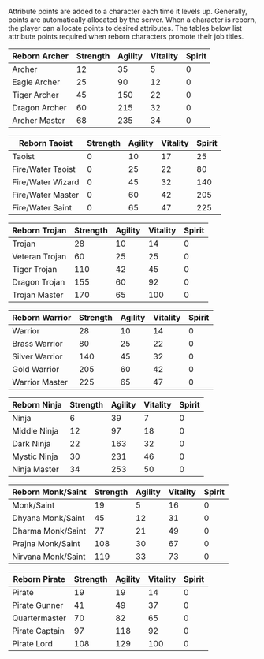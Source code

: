 Attribute points are added to a character each time it levels up. Generally, points are automatically allocated by the server. When a character is reborn, the player can allocate points to desired attributes. The tables below list attribute points required when reborn characters promote their job titles. 

| Reborn Archer | Strength | Agility | Vitality | Spirit |
| ------------- | -------- | ------- | -------- | ------ |
| Archer | 12 | 35 | 5 | 0 |
| Eagle Archer | 25 | 90 | 12 | 0 |
| Tiger Archer | 45 | 150 | 22 | 0 |
| Dragon Archer | 60 | 215 | 32 | 0 |
| Archer Master | 68 | 235 | 34 | 0 |

| Reborn Taoist | Strength | Agility | Vitality | Spirit |
| ------------- | -------- | ------- | -------- | ------ |
| Taoist | 0 | 10 | 17 | 25 |
| Fire/Water Taoist | 0 | 25 | 22 | 80 |
| Fire/Water Wizard | 0 | 45 | 32 | 140 |
| Fire/Water Master | 0 | 60 | 42 | 205 |
| Fire/Water Saint | 0 | 65 | 47 | 225 |

| Reborn Trojan | Strength | Agility | Vitality | Spirit |
| ------------- | -------- | ------- | -------- | ------ |
| Trojan | 28 | 10 | 14 | 0 |  
| Veteran Trojan | 60 | 25 | 25 | 0 | 
| Tiger Trojan | 110 | 42 | 45 | 0 | 
| Dragon Trojan | 155 | 60 | 92 | 0 | 
| Trojan Master | 170 | 65 | 100 | 0 | 

| Reborn Warrior | Strength | Agility | Vitality | Spirit |
| ------------- | -------- | ------- | -------- | ------ |
| Warrior | 28 | 10 | 14 | 0| 
| Brass Warrior | 80 | 25 | 22 | 0| 
| Silver Warrior | 140 | 45 | 32 | 0| 
| Gold Warrior | 205 | 60 | 42 | 0| 
| Warrior Master | 225 | 65 | 47 | 0 | 

| Reborn Ninja | Strength | Agility | Vitality | Spirit |
| ------------- | -------- | ------- | -------- | ------ |
| Ninja | 6 | 39 | 7 | 0 | 
| Middle Ninja | 12 | 97 | 18 | 0 | 
| Dark Ninja | 22 | 163 | 32 | 0 | 
| Mystic Ninja | 30 | 231 | 46 | 0 | 
| Ninja Master | 34 | 253 | 50 | 0 | 

| Reborn Monk/Saint | Strength | Agility | Vitality | Spirit |
| ------------- | -------- | ------- | -------- | ------ |
| Monk/Saint | 19 | 5 | 16 | 0 | 
| Dhyana Monk/Saint | 45 | 12 | 31 | 0 | 
| Dharma Monk/Saint | 77 | 21 | 49 | 0 | 
| Prajna Monk/Saint | 108 | 30 | 67 | 0 | 
| Nirvana Monk/Saint | 119 | 33 | 73 | 0 |

| Reborn Pirate | Strength | Agility | Vitality | Spirit |
| ------------- | -------- | ------- | -------- | ------ |
| Pirate | 19 | 19 | 14 | 0 | 
| Pirate Gunner | 41 | 49 | 37 | 0 | 
| Quartermaster | 70 | 82 | 65 | 0 | 
| Pirate Captain | 97 | 118 | 92 | 0 | 
| Pirate Lord | 108 | 129 | 100 | 0| 